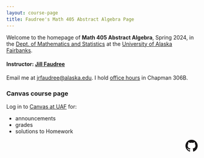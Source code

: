 ```yaml
---
layout: course-page
title: Faudree's Math 405 Abstract Algebra Page
---
```


Welcome to the homepage of **Math 405 Abstract Algebra**, Spring 2024, in the [Dept. of Mathematics and Statistics](http://www.uaf.edu/dms/) at the [University of Alaska Fairbanks](http://www.uaf.edu/).

#### Instructor:  [Jill Faudree](http://jrfaudree.github.io/)

Email me at [jrfaudree@alaska.edu](mailto:jrfaudree@alaska.edu).  I hold [office hours](https://docs.google.com/spreadsheets/d/e/2PACX-1vRhaXnUrTdqObpUN21MDpirpEBAEBPnD4c3LFUqLrP4Rx4NrqHoW0YSGfzS75CE6Af6ndjNiO9H8EPg/pubhtml?gid=0&single=true) in Chapman 306B.

### Canvas course page

Log in to [Canvas at UAF](https://canvas.alaska.edu/courses) for:

  * announcements
  * grades
  * solutions to Homework

[<img src="assets/images/GitHub-Mark-32px.png" align="right">](https://github.com/jrfaudree/M405s2024 "github repository for this site")
